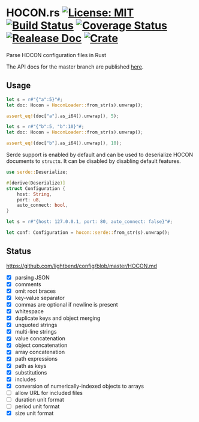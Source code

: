 # HOCON.rs [![License: MIT](https://img.shields.io/badge/License-MIT-yellow.svg)](https://opensource.org/licenses/MIT) [![Build Status](https://travis-ci.org/mockersf/hocon.rs.svg?branch=master)](https://travis-ci.org/mockersf/hocon.rs) [![Coverage Status](https://coveralls.io/repos/github/mockersf/hocon.rs/badge.svg?branch=master)](https://coveralls.io/github/mockersf/hocon.rs?branch=master) [![Realease Doc](https://docs.rs/hocon/badge.svg)](https://docs.rs/hocon) [![Crate](https://img.shields.io/crates/v/hocon.svg)](https://crates.io/crates/hocon)

Parse HOCON configuration files in Rust

The API docs for the master branch are published [here](https://mockersf.github.io/hocon.rs/).

## Usage

```rust
let s = r#"{"a":5}"#;
let doc: Hocon = HoconLoader::from_str(s).unwrap();

assert_eq!(doc["a"].as_i64().unwrap(), 5);
```

```rust
let s = r#"{"b":5, "b":10}"#;
let doc: Hocon = HoconLoader::from_str(s).unwrap();

assert_eq!(doc["b"].as_i64().unwrap(), 10);
```

Serde support is enabled by default and can be used to deserialize HOCON documents to `struct`s. It can be disabled by disabling default features.

```rust
use serde::Deserialize;

#[derive(Deserialize)]
struct Configuration {
    host: String,
    port: u8,
    auto_connect: bool,
}

let s = r#"{host: 127.0.0.1, port: 80, auto_connect: false}"#;

let conf: Configuration = hocon::serde::from_str(s).unwrap();
```

## Status

https://github.com/lightbend/config/blob/master/HOCON.md

- [x] parsing JSON
- [x] comments
- [x] omit root braces
- [x] key-value separator
- [x] commas are optional if newline is present
- [x] whitespace
- [x] duplicate keys and object merging
- [x] unquoted strings
- [x] multi-line strings
- [x] value concatenation
- [x] object concatenation
- [x] array concatenation
- [x] path expressions
- [x] path as keys
- [x] substitutions
- [x] includes
- [x] conversion of numerically-indexed objects to arrays
- [ ] allow URL for included files
- [ ] duration unit format
- [ ] period unit format
- [x] size unit format

